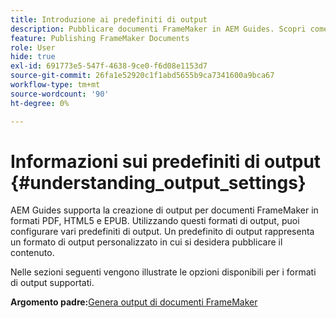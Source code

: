 ```yaml
---
title: Introduzione ai predefiniti di output
description: Pubblicare documenti FrameMaker in AEM Guides. Scopri come generare l’output per i documenti FrameMaker in formati PDF, HTML5 e EPUB.
feature: Publishing FrameMaker Documents
role: User
hide: true
exl-id: 691773e5-547f-4638-9ce0-f6d08e1153d7
source-git-commit: 26fa1e52920c1f1abd5655b9ca7341600a9bca67
workflow-type: tm+mt
source-wordcount: '90'
ht-degree: 0%

---
```


# Informazioni sui predefiniti di output {#understanding_output_settings}

AEM Guides supporta la creazione di output per documenti FrameMaker in formati PDF, HTML5 e EPUB. Utilizzando questi formati di output, puoi configurare vari predefiniti di output. Un predefinito di output rappresenta un formato di output personalizzato in cui si desidera pubblicare il contenuto.

Nelle sezioni seguenti vengono illustrate le opzioni disponibili per i formati di output supportati.

**Argomento padre:**&#x200B;[&#x200B; Genera output di documenti FrameMaker](fm-output-generatation.md)
